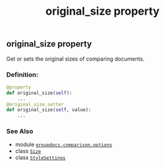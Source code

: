﻿---
title: original_size property
second_title: GroupDocs.Comparison for Python via .NET API References
description: 
type: docs
url: /python-net/groupdocs.comparison.options/stylesettings/original_size/
is_root: false
weight: 110
---

## original_size property


Get or sets the original sizes of comparing documents.
### Definition:
```python
@property
def original_size(self):
    ...
@original_size.setter
def original_size(self, value):
    ...
```

### See Also
* module [`groupdocs.comparison.options`](../../)
* class [`Size`](/comparison/python-net/groupdocs.comparison.options/size)
* class [`StyleSettings`](/comparison/python-net/groupdocs.comparison.options/stylesettings)
